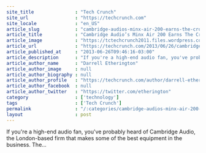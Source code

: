 ```yaml
---
site_title               : "Tech Crunch"
site_url                 : "https://techcrunch.com"
site_locale              : "en_US"
article_slug             : "cambridge-audios-minx-air-200-earns-the-crown-for-best-home-airplay-speaker"
article_title            : "Cambridge Audio’s Minx Air 200 Earns The Crown For Best Home AirPlay Speaker"
article_image            : "https://tctechcrunch2011.files.wordpress.com/2013/06/img_9537.jpg?w=764&h=400&crop=1"
article_url              : "https://techcrunch.com/2013/06/26/cambridge-audios-minx-air-200-earns-the-crown-for-best-home-airplay-speaker/"
article_published_at     : "2013-06-26T09:46:16-03:00"
article_description      : "If you're a high-end audio fan, you've probably heard of Cambridge Audio, the London-based firm that makes some of the best equipment in the business. The..."
article_author_name      : "Darrell Etherington"
article_author_image     : null
article_author_biography : null
article_author_profile   : "https://techcrunch.com/author/darrell-etherington/"
article_author_facebook  : null
article_author_twitter   : "https://twitter.com/etherington"
category                 : ['technology']
tags                     : ['Tech Crunch']
permalink                : "/:categories/cambridge-audios-minx-air-200-earns-the-crown-for-best-home-airplay-speaker/"
layout                   : post
---
```


If you're a high-end audio fan, you've probably heard of Cambridge Audio, the London-based firm that makes some of the best equipment in the business. The...
